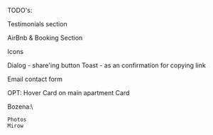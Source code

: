 TODO's:

Testimonials section

AirBnb & Booking Section

Icons

Dialog - share'ing button
Toast - as an confirmation for copying link

Email contact form

OPT:
Hover Card on main apartment Card

Bozena:\

    Photos
    Mirow
